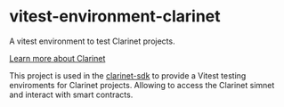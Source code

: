 # vitest-environment-clarinet

A vitest environment to test Clarinet projects.

[Learn more about Clarinet](https://www.hiro.so/clarinet)

This project is used in the [clarinet-sdk](https://www.npmjs.com/package/@hirosystems/clarinet-sdk)
to provide a Vitest testing enviroments for Clarinet projects. Allowing to access the Clarinet
simnet and interact with smart contracts.
